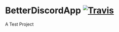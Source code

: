# BetterDiscordApp [![Travis][build-badge]][build]
[build-badge]: https://img.shields.io/travis/JsSucks/BetterDiscordApp/master.svg
[build]: https://travis-ci.org/JsSucks/BetterDiscordApp

A Test Project
